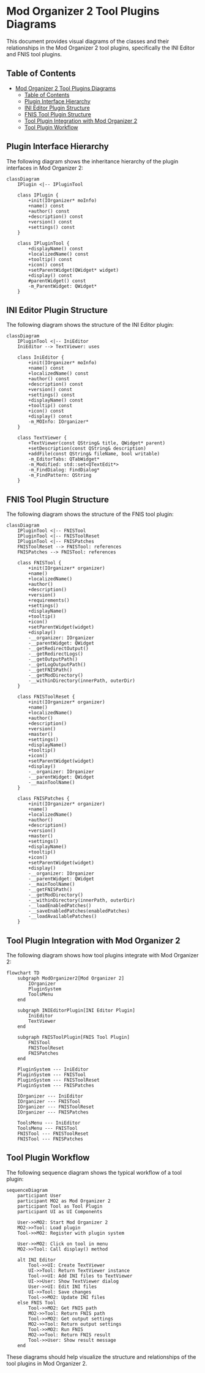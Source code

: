 # Mod Organizer 2 Tool Plugins Diagrams

This document provides visual diagrams of the classes and their relationships in the Mod Organizer 2 tool plugins, specifically the INI Editor and FNIS tool plugins.

## Table of Contents

- [Mod Organizer 2 Tool Plugins Diagrams](#mod-organizer-2-tool-plugins-diagrams)
  - [Table of Contents](#table-of-contents)
  - [Plugin Interface Hierarchy](#plugin-interface-hierarchy)
  - [INI Editor Plugin Structure](#ini-editor-plugin-structure)
  - [FNIS Tool Plugin Structure](#fnis-tool-plugin-structure)
  - [Tool Plugin Integration with Mod Organizer 2](#tool-plugin-integration-with-mod-organizer-2)
  - [Tool Plugin Workflow](#tool-plugin-workflow)

## Plugin Interface Hierarchy

The following diagram shows the inheritance hierarchy of the plugin interfaces in Mod Organizer 2:

```mermaid
classDiagram
    IPlugin <|-- IPluginTool
    
    class IPlugin {
        +init(IOrganizer* moInfo)
        +name() const
        +author() const
        +description() const
        +version() const
        +settings() const
    }
    
    class IPluginTool {
        +displayName() const
        +localizedName() const
        +tooltip() const
        +icon() const
        +setParentWidget(QWidget* widget)
        +display() const
        #parentWidget() const
        -m_ParentWidget: QWidget*
    }
```

## INI Editor Plugin Structure

The following diagram shows the structure of the INI Editor plugin:

```mermaid
classDiagram
    IPluginTool <|-- IniEditor
    IniEditor --> TextViewer: uses
    
    class IniEditor {
        +init(IOrganizer* moInfo)
        +name() const
        +localizedName() const
        +author() const
        +description() const
        +version() const
        +settings() const
        +displayName() const
        +tooltip() const
        +icon() const
        +display() const
        -m_MOInfo: IOrganizer*
    }
    
    class TextViewer {
        +TextViewer(const QString& title, QWidget* parent)
        +setDescription(const QString& description)
        +addFile(const QString& fileName, bool writable)
        -m_EditorTabs: QTabWidget*
        -m_Modified: std::set<QTextEdit*>
        -m_FindDialog: FindDialog*
        -m_FindPattern: QString
    }
```

## FNIS Tool Plugin Structure

The following diagram shows the structure of the FNIS tool plugin:

```mermaid
classDiagram
    IPluginTool <|-- FNISTool
    IPluginTool <|-- FNISToolReset
    IPluginTool <|-- FNISPatches
    FNISToolReset --> FNISTool: references
    FNISPatches --> FNISTool: references
    
    class FNISTool {
        +init(IOrganizer* organizer)
        +name()
        +localizedName()
        +author()
        +description()
        +version()
        +requirements()
        +settings()
        +displayName()
        +tooltip()
        +icon()
        +setParentWidget(widget)
        +display()
        -__organizer: IOrganizer
        -__parentWidget: QWidget
        -__getRedirectOutput()
        -__getRedirectLogs()
        -__getOutputPath()
        -__getLogOutputPath()
        -__getFNISPath()
        -__getModDirectory()
        -__withinDirectory(innerPath, outerDir)
    }
    
    class FNISToolReset {
        +init(IOrganizer* organizer)
        +name()
        +localizedName()
        +author()
        +description()
        +version()
        +master()
        +settings()
        +displayName()
        +tooltip()
        +icon()
        +setParentWidget(widget)
        +display()
        -__organizer: IOrganizer
        -__parentWidget: QWidget
        -__mainToolName()
    }
    
    class FNISPatches {
        +init(IOrganizer* organizer)
        +name()
        +localizedName()
        +author()
        +description()
        +version()
        +master()
        +settings()
        +displayName()
        +tooltip()
        +icon()
        +setParentWidget(widget)
        +display()
        -__organizer: IOrganizer
        -__parentWidget: QWidget
        -__mainToolName()
        -__getFNISPath()
        -__getModDirectory()
        -__withinDirectory(innerPath, outerDir)
        -__loadEnabledPatches()
        -__saveEnabledPatches(enabledPatches)
        -__loadAvailablePatches()
    }
```

## Tool Plugin Integration with Mod Organizer 2

The following diagram shows how tool plugins integrate with Mod Organizer 2:

```mermaid
flowchart TD
    subgraph ModOrganizer2[Mod Organizer 2]
        IOrganizer
        PluginSystem
        ToolsMenu
    end
    
    subgraph INIEditorPlugin[INI Editor Plugin]
        IniEditor
        TextViewer
    end
    
    subgraph FNISToolPlugin[FNIS Tool Plugin]
        FNISTool
        FNISToolReset
        FNISPatches
    end
    
    PluginSystem --- IniEditor
    PluginSystem --- FNISTool
    PluginSystem --- FNISToolReset
    PluginSystem --- FNISPatches
    
    IOrganizer --- IniEditor
    IOrganizer --- FNISTool
    IOrganizer --- FNISToolReset
    IOrganizer --- FNISPatches
    
    ToolsMenu --- IniEditor
    ToolsMenu --- FNISTool
    FNISTool --- FNISToolReset
    FNISTool --- FNISPatches
```

## Tool Plugin Workflow

The following sequence diagram shows the typical workflow of a tool plugin:

```mermaid
sequenceDiagram
    participant User
    participant MO2 as Mod Organizer 2
    participant Tool as Tool Plugin
    participant UI as UI Components
    
    User->>MO2: Start Mod Organizer 2
    MO2->>Tool: Load plugin
    Tool->>MO2: Register with plugin system
    
    User->>MO2: Click on tool in menu
    MO2->>Tool: Call display() method
    
    alt INI Editor
        Tool->>UI: Create TextViewer
        UI->>Tool: Return TextViewer instance
        Tool->>UI: Add INI files to TextViewer
        UI->>User: Show TextViewer dialog
        User->>UI: Edit INI files
        UI->>Tool: Save changes
        Tool->>MO2: Update INI files
    else FNIS Tool
        Tool->>MO2: Get FNIS path
        MO2->>Tool: Return FNIS path
        Tool->>MO2: Get output settings
        MO2->>Tool: Return output settings
        Tool->>MO2: Run FNIS
        MO2->>Tool: Return FNIS result
        Tool->>User: Show result message
    end
```

These diagrams should help visualize the structure and relationships of the tool plugins in Mod Organizer 2.

